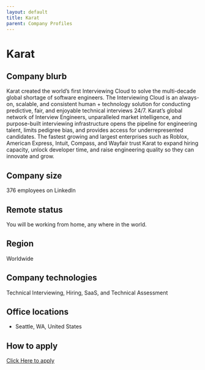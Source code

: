 ```yaml
---
layout: default
title: Karat
parent: Company Profiles
---
```


# Karat

## Company blurb

Karat created the world’s first Interviewing Cloud to solve the multi-decade global shortage of software engineers. The Interviewing Cloud is an always-on, scalable, and consistent human + technology solution for conducting predictive, fair, and enjoyable technical interviews 24/7. Karat’s global network of Interview Engineers, unparalleled market intelligence, and purpose-built interviewing infrastructure opens the pipeline for engineering talent, limits pedigree bias, and provides access for underrepresented candidates. The fastest growing and largest enterprises such as Roblox, American Express, Intuit, Compass, and Wayfair trust Karat to expand hiring capacity, unlock developer time, and raise engineering quality so they can innovate and grow.

## Company size

376 employees on LinkedIn

## Remote status

You will be working from home, any where in the world.

## Region

Worldwide

## Company technologies

Technical Interviewing, Hiring, SaaS, and Technical Assessment

## Office locations

- Seattle, WA, United States

## How to apply

[Click Here to apply](https://karat.com/)

